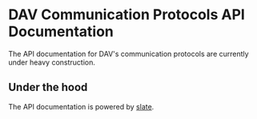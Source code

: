 # DAV Communication Protocols API Documentation

The API documentation for DAV's communication protocols are currently under heavy construction.

## Under the hood

The API documentation is powered by [slate](https://github.com/lord/slate).
